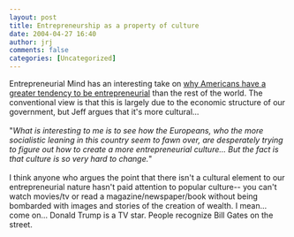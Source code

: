 ```yaml
---
layout: post
title: Entrepreneurship as a property of culture
date: 2004-04-27 16:40
author: jrj
comments: false
categories: [Uncategorized]
---
```

Entrepreneurial Mind has an interesting take on <a href="http://forum.belmont.edu/cornwall/archives/000774.html" target="_blank">why Americans have a greater tendency to be entrepreneurial</a> than the rest of the world. The conventional view is that this is largely due to the economic structure of our government, but Jeff argues that it's more cultural...<br /><br />"*What is interesting to me is to see how the Europeans, who the more socialistic leaning in this country seem to fawn over, are desperately trying to figure out how to create a more entrepreneurial culture... But the fact is that culture is so very hard to change.*"<br /><br />I think anyone who argues the point that there isn't a cultural element to our entrepreneurial nature hasn't paid attention to popular culture-- you can't watch movies/tv or read a magazine/newspaper/book without being bombarded with images and stories of the creation of wealth. I mean... come on... Donald Trump is a TV star. People recognize Bill Gates on the street.
